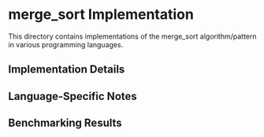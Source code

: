 # merge_sort Implementation

This directory contains implementations of the merge_sort algorithm/pattern in various programming languages.

## Implementation Details

## Language-Specific Notes

## Benchmarking Results

